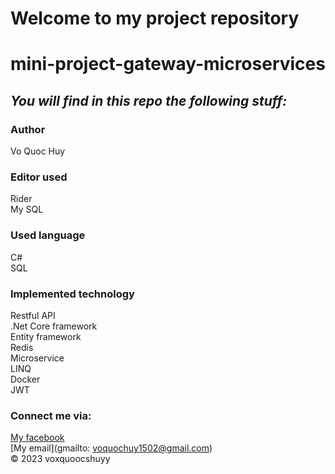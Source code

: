 # Welcome to my project repository
# mini-project-gateway-microservices
## *_You will find in this repo the following stuff:_*
### Author
Vo Quoc Huy

### Editor used
Rider <br>
My SQL<br>
### Used language
C# <br>
SQL <br>
### Implemented technology
Restful API <br>
.Net Core framework <br>
Entity framework <br>
Redis <br>
Microservice <br>
LINQ <br>
Docker <br>
JWT <br>


### Connect me via:
[My facebook](https://facebook.com/voxquoocshuyy)  
[My email](gmailto: voquochuy1502@gmail.com)<br>
© 2023 voxquoocshuyy
